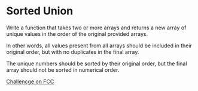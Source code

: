 # Sorted Union

Write a function that takes two or more arrays and returns a new array of unique values in the order of the original provided arrays.


In other words, all values present from all arrays should be included in their original order, but with no duplicates in the final array.


The unique numbers should be sorted by their original order, but the final array should not be sorted in numerical order.




[Challencge on FCC](https://www.freecodecamp.com/challenges/sorted-union)

